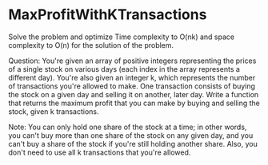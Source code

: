 # MaxProfitWithKTransactions
Solve the problem and optimize Time complexity to O(nk) and space complexity to O(n) for the solution of the problem.

Question:
You're given an array of positive integers representing the prices of a single stock on various days (each index in the array represents a different day). You're also given an integer k, which represents the number of transactions you're allowed to make. One transaction consists of buying the stock on a given day and selling it on another, later day. Write a function that returns the maximum profit that you can make by buying and selling the stock, given k transactions.

Note: You can only hold one share of the stock at a time; in other words, you can't buy more than one share of the stock on any given day, and you can't buy a share of the stock if you're still holding another share. Also, you don't need to use all k transactions that you're allowed.
